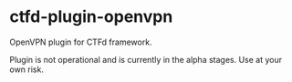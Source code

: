 # ctfd-plugin-openvpn
OpenVPN plugin for CTFd framework.


Plugin is not operational and is currently in the alpha stages.  Use at your own risk.
